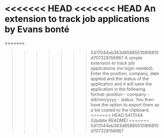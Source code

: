 <<<<<<< HEAD
<<<<<<< HEAD
An extension to track job applications by Evans bonté
=======
=======
>>>>>>> 5417044eb383d858855108f6810d707328156967
A simple extension to track job applications (no login needed). 
Enter the position, company, date applied and the status of the application and it will save the application in the following format:
position - company - dd/mm/yyyy - status.
You then have the option to export them as a list copied to the clipboard.
<<<<<<< HEAD
>>>>>>> 5417044 (Update README)
=======
>>>>>>> 5417044eb383d858855108f6810d707328156967
